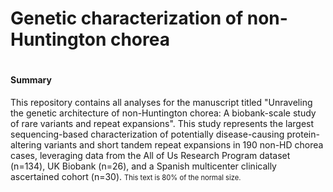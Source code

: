 # Genetic characterization of non-Huntington chorea

# <span style="font-size:50%">Summary</span>

This repository contains all analyses for the manuscript titled "Unraveling the genetic architecture of non-Huntington chorea: A biobank-scale study of rare variants and repeat expansions". This study represents the largest sequencing-based characterization of potentially disease-causing protein-altering variants and short tandem repeat expansions in 190  non-HD chorea cases, leveraging data from the All of Us Research Program dataset (n=134), UK Biobank (n=26), and a Spanish multicenter clinically ascertained cohort (n=30). 
<span style="font-size:80%">This text is 80% of the normal size.</span>
